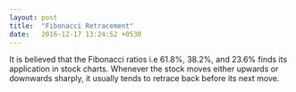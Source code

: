 ```yaml
---
layout: post
title:  "Fibonacci Retracement"
date:   2016-12-17 13:24:52 +0530
---
```


It is believed that the Fibonacci ratios i.e 61.8%, 38.2%, and 23.6% finds its application in stock charts. Whenever the stock moves either upwards or downwards sharply, it usually tends to retrace
back before its next move.
